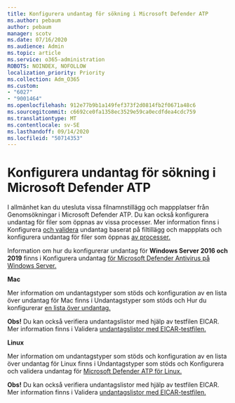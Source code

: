 ```yaml
---
title: Konfigurera undantag för sökning i Microsoft Defender ATP
ms.author: pebaum
author: pebaum
manager: scotv
ms.date: 07/16/2020
ms.audience: Admin
ms.topic: article
ms.service: o365-administration
ROBOTS: NOINDEX, NOFOLLOW
localization_priority: Priority
ms.collection: Adm_O365
ms.custom:
- "6027"
- "9001464"
ms.openlocfilehash: 912e77b9b1a149fef373f2d0814fb2f0671a48c6
ms.sourcegitcommit: c6692ce0fa1358ec3529e59ca0ecdfdea4cdc759
ms.translationtype: MT
ms.contentlocale: sv-SE
ms.lasthandoff: 09/14/2020
ms.locfileid: "50714353"
---
```

# <a name="configuring-exclusions-for-microsoft-defender-atp-scan"></a>Konfigurera undantag för sökning i Microsoft Defender ATP

I allmänhet kan du utesluta vissa filnamnstillägg och mappplatser från Genomsökningar i Microsoft Defender ATP. Du kan också konfigurera undantag för filer som öppnas av vissa processer. Mer information finns i Konfigurera [och validera](https://docs.microsoft.com/windows/security/threat-protection/microsoft-defender-antivirus/configure-extension-file-exclusions-microsoft-defender-antivirus) undantag baserat på filtillägg och mappplats och konfigurera undantag för filer som öppnas [av processer.](https://docs.microsoft.com/windows/security/threat-protection/microsoft-defender-antivirus/configure-process-opened-file-exclusions-microsoft-defender-antivirus)

Information om hur du konfigurerar undantag för **Windows Server 2016 och 2019** finns i Konfigurera undantag [för Microsoft Defender Antivirus på Windows Server.](https://docs.microsoft.com/windows/security/threat-protection/microsoft-defender-antivirus/configure-server-exclusions-microsoft-defender-antivirus)

**Mac**

Mer information om undantagstyper som stöds och konfiguration [](https://docs.microsoft.com/windows/security/threat-protection/microsoft-defender-atp/mac-exclusions#supported-exclusion-types) av en lista över undantag för Mac finns i Undantagstyper som stöds och Hur du konfigurerar [en lista över undantag.](https://docs.microsoft.com/windows/security/threat-protection/microsoft-defender-atp/mac-exclusions#how-to-configure-the-list-of-exclusions)

**Obs!** Du kan också verifiera undantagslistor med hjälp av testfilen EICAR. Mer information finns i Validera [undantagslistor med EICAR-testfilen.](https://docs.microsoft.com/windows/security/threat-protection/microsoft-defender-atp/mac-exclusions#validate-exclusions-lists-with-the-eicar-test-file) 

**Linux**

Mer information om undantagstyper som stöds och konfiguration [](https://docs.microsoft.com/windows/security/threat-protection/microsoft-defender-atp/linux-exclusions#supported-exclusion-types) av en lista över undantag för Linux finns i Undantagstyper som stöds och Konfigurera och validera undantag för [Microsoft Defender ATP för Linux.](https://docs.microsoft.com/windows/security/threat-protection/microsoft-defender-atp/linux-exclusions)

**Obs!** Du kan också verifiera undantagslistor med hjälp av testfilen EICAR. Mer information finns i Validera [undantagslistor med EICAR-testfilen.](https://docs.microsoft.com/windows/security/threat-protection/microsoft-defender-atp/linux-exclusions#validate-exclusions-lists-with-the-eicar-test-file) 